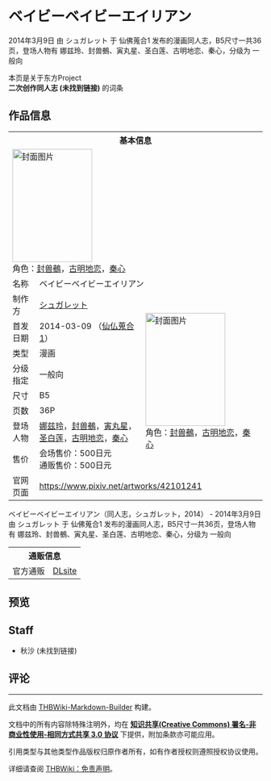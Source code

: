 # ベイビーベイビーエイリアン

<!-- source html: G:\repos\THBWiki-Markdown-Builder\THBWikiMarkdown\Temp\main\7\7f\ns0%3A%E3%83%99%E3%82%A4%E3%83%93%E3%83%BC%E3%83%99%E3%82%A4%E3%83%93%E3%83%BC%E3%82%A8%E3%82%A4%E3%83%AA%E3%82%A2%E3%83%B3.html -->

2014年3月9日 由 シュガレット 于 仙佛蒐合1 发布的漫画同人志，B5尺寸一共36页，登场人物有 娜兹玲、封兽鵺、寅丸星、圣白莲、古明地恋、秦心，分级为 一般向

本页是关于东方Project  
 **二次创作同人志 (未找到链接)** 的词条
## 作品信息

<table><tbody><tr><th colspan="3">基本信息</th></tr><tr><td class="cover-artwork-mobile" colspan="2"><a href="./文件-ベイビーベイビーエイリアン封面.jpg.md" class="image" title="封面图片"><img alt="封面图片" src="https://upload.thwiki.cc/thumb/3/3d/%E3%83%99%E3%82%A4%E3%83%93%E3%83%BC%E3%83%99%E3%82%A4%E3%83%93%E3%83%BC%E3%82%A8%E3%82%A4%E3%83%AA%E3%82%A2%E3%83%B3%E5%B0%81%E9%9D%A2.jpg/158px-%E3%83%99%E3%82%A4%E3%83%93%E3%83%BC%E3%83%99%E3%82%A4%E3%83%93%E3%83%BC%E3%82%A8%E3%82%A4%E3%83%AA%E3%82%A2%E3%83%B3%E5%B0%81%E9%9D%A2.jpg" decoding="async" loading="lazy" width="158" height="224" srcset="https://upload.thwiki.cc/thumb/3/3d/%E3%83%99%E3%82%A4%E3%83%93%E3%83%BC%E3%83%99%E3%82%A4%E3%83%93%E3%83%BC%E3%82%A8%E3%82%A4%E3%83%AA%E3%82%A2%E3%83%B3%E5%B0%81%E9%9D%A2.jpg/237px-%E3%83%99%E3%82%A4%E3%83%93%E3%83%BC%E3%83%99%E3%82%A4%E3%83%93%E3%83%BC%E3%82%A8%E3%82%A4%E3%83%AA%E3%82%A2%E3%83%B3%E5%B0%81%E9%9D%A2.jpg 1.5x, https://upload.thwiki.cc/thumb/3/3d/%E3%83%99%E3%82%A4%E3%83%93%E3%83%BC%E3%83%99%E3%82%A4%E3%83%93%E3%83%BC%E3%82%A8%E3%82%A4%E3%83%AA%E3%82%A2%E3%83%B3%E5%B0%81%E9%9D%A2.jpg/317px-%E3%83%99%E3%82%A4%E3%83%93%E3%83%BC%E3%83%99%E3%82%A4%E3%83%93%E3%83%BC%E3%82%A8%E3%82%A4%E3%83%AA%E3%82%A2%E3%83%B3%E5%B0%81%E9%9D%A2.jpg 2x" data-file-width="500" data-file-height="707"></a><div class="cover-char">角色：<a href="./封兽鵺.md" title="封兽鵺">封兽鵺</a>，<a href="./古明地恋.md" title="古明地恋">古明地恋</a>，<a href="./秦心.md" title="秦心">秦心</a></div></td>
</tr><tr><td class="label">名称</td><td colspan="2"> ベイビーベイビーエイリアン </td></tr><tr><td class="label">制作方</td><td><a href="./シュガレット.md" title="シュガレット">シュガレット</a></td><td class="cover-artwork" rowspan="8" style="min-width:224px;"><a href="./文件-ベイビーベイビーエイリアン封面.jpg.md" class="image" title="封面图片"><img alt="封面图片" src="https://upload.thwiki.cc/thumb/3/3d/%E3%83%99%E3%82%A4%E3%83%93%E3%83%BC%E3%83%99%E3%82%A4%E3%83%93%E3%83%BC%E3%82%A8%E3%82%A4%E3%83%AA%E3%82%A2%E3%83%B3%E5%B0%81%E9%9D%A2.jpg/158px-%E3%83%99%E3%82%A4%E3%83%93%E3%83%BC%E3%83%99%E3%82%A4%E3%83%93%E3%83%BC%E3%82%A8%E3%82%A4%E3%83%AA%E3%82%A2%E3%83%B3%E5%B0%81%E9%9D%A2.jpg" decoding="async" loading="lazy" width="158" height="224" srcset="https://upload.thwiki.cc/thumb/3/3d/%E3%83%99%E3%82%A4%E3%83%93%E3%83%BC%E3%83%99%E3%82%A4%E3%83%93%E3%83%BC%E3%82%A8%E3%82%A4%E3%83%AA%E3%82%A2%E3%83%B3%E5%B0%81%E9%9D%A2.jpg/237px-%E3%83%99%E3%82%A4%E3%83%93%E3%83%BC%E3%83%99%E3%82%A4%E3%83%93%E3%83%BC%E3%82%A8%E3%82%A4%E3%83%AA%E3%82%A2%E3%83%B3%E5%B0%81%E9%9D%A2.jpg 1.5x, https://upload.thwiki.cc/thumb/3/3d/%E3%83%99%E3%82%A4%E3%83%93%E3%83%BC%E3%83%99%E3%82%A4%E3%83%93%E3%83%BC%E3%82%A8%E3%82%A4%E3%83%AA%E3%82%A2%E3%83%B3%E5%B0%81%E9%9D%A2.jpg/317px-%E3%83%99%E3%82%A4%E3%83%93%E3%83%BC%E3%83%99%E3%82%A4%E3%83%93%E3%83%BC%E3%82%A8%E3%82%A4%E3%83%AA%E3%82%A2%E3%83%B3%E5%B0%81%E9%9D%A2.jpg 2x" data-file-width="500" data-file-height="707"></a><div class="cover-char">角色：<a href="./封兽鵺.md" title="封兽鵺">封兽鵺</a>，<a href="./古明地恋.md" title="古明地恋">古明地恋</a>，<a href="./秦心.md" title="秦心">秦心</a></div></td>
</tr><tr><td class="label">首发日期</td><td>2014-03-09&#160;（<a href="/展会作品列表?e=%E4%BB%99%E4%BD%9B%E8%92%90%E5%90%88%231">仙仏蒐合1</a>）</td></tr><tr><td class="label">类型</td><td>漫画</td></tr><tr><td class="label">分级指定</td><td>一般向</td></tr><tr><td class="label">尺寸</td><td>B5</td></tr><tr><td class="label">页数</td><td>36P</td></tr><tr><td class="label">登场人物</td><td><a href="./娜兹玲.md" title="娜兹玲">娜兹玲</a>，<a href="./封兽鵺.md" title="封兽鵺">封兽鵺</a>，<a href="./寅丸星.md" title="寅丸星">寅丸星</a>，<a href="./圣白莲.md" title="圣白莲">圣白莲</a>，<a href="./古明地恋.md" title="古明地恋">古明地恋</a>，<a href="./秦心.md" title="秦心">秦心</a></td></tr><tr><td class="label">售价</td><td>会场售价：500日元<br>通贩售价：500日元</td></tr>
<tr><td class="label">官网页面</td><td colspan="2"><a rel="nofollow" class="external free" href="https://www.pixiv.net/artworks/42101241">https://www.pixiv.net/artworks/42101241</a></td></tr></tbody></table>

ベイビーベイビーエイリアン（同人志，シュガレット，2014） - 2014年3月9日 由 シュガレット 于 仙佛蒐合1 发布的漫画同人志，B5尺寸一共36页，登场人物有 娜兹玲、封兽鵺、寅丸星、圣白莲、古明地恋、秦心，分级为 一般向

<table><tbody><tr><th colspan="3">通贩信息</th></tr><tr><td class="label">官方通贩</td><td colspan="2"><a rel="nofollow" class="external text" href="http://www.dlsite.com/home/work/=/product_id/RJ134571.html">DLsite</a></td></tr></tbody></table>


## 预览
## Staff
- 秋沙 (未找到链接)

## 评论




---

此文档由 [THBWiki-Markdown-Builder](https://github.com/Delsin-Yu/THBWiki-Markdown-Builder) 构建。

文档中的所有内容除特殊注明外，均在 [**知识共享(Creative Commons) 署名-非商业性使用-相同方式共享 3.0 协议**](https://creativecommons.org/licenses/by-sa/3.0/deed.zh-hans) 下提供，附加条款亦可能应用。

引用类型与其他类型作品版权归原作者所有，如有作者授权则遵照授权协议使用。

详细请查阅 [THBWiki：免责声明](https://thbwiki.cc/THBWiki:%E5%85%8D%E8%B4%A3%E5%A3%B0%E6%98%8E)。

